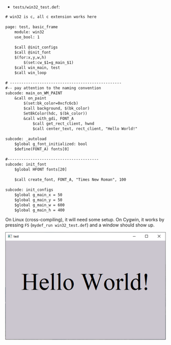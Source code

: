 
* `tests/win32_test.def`:

```
# win32 is c, all c extension works here

page: test, basic_frame
    module: win32
    use_bool: 1

    $call @init_configs
    $call @init_font
    $(for:x,y,w,h)
        $(set:cw_$1=g_main_$1)
    $call win_main, test
    $call win_loop

# -------------------------------------------------
#-- pay attention to the naming convention
subcode: main_on_WM_PAINT
    &call on_paint
        $(set:bk_color=0xcfc6cb)
        $call background, $(bk_color)
        SetBkColor(hdc, $(bk_color))
        &call with_gdi, FONT_A
            $call get_rect_client, hwnd
            $call center_text, rect_client, "Hello World!"

subcode: _autoload
    $global g_font_initialized: bool
    $define(FONT_A) fonts[0]

#---------------------------------------- 
subcode: init_font
    $global HFONT fonts[20]

    $call create_font, FONT_A, "Times New Roman", 100

subcode: init_configs
    $global g_main_x = 50
    $global g_main_y = 50
    $global g_main_w = 600
    $global g_main_h = 400
```

On Linux (cross-compiling), it will need some setup. On Cygwin, it works by pressing `F5` (`mydef_run win32_test.def`) and a window should show up.

![Win32 Hello World](tests/hello.png)
